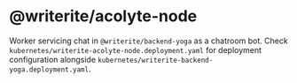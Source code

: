 # @writerite/acolyte-node

Worker servicing chat in `@writerite/backend-yoga` as a chatroom bot. Check `kubernetes/writerite-acolyte-node.deployment.yaml` for deployment configuration alongside `kubernetes/writerite-backend-yoga.deployment.yaml`.